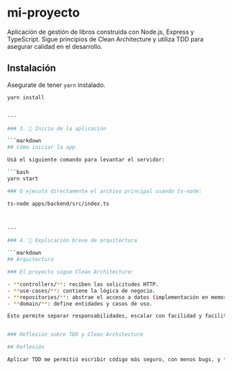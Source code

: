 # mi-proyecto

Aplicación de gestión de libros construida con Node.js, Express y TypeScript. Sigue principios de Clean Architecture y utiliza TDD para asegurar calidad en el desarrollo.

## Instalación

Asegurate de tener `yarn` instalado.

```bash
yarn install


---

### 3. 🚀 Inicio de la aplicación

```markdown
## Cómo iniciar la app

Usá el siguiente comando para levantar el servidor:

```bash
yarn start

### O ejecutá directamente el archivo principal usando ts-node:

ts-node apps/backend/src/index.ts



---

### 4. 🧱 Explicación breve de arquitectura

```markdown
## Arquitectura

### El proyecto sigue Clean Architecture:

- **controllers/**: reciben las solicitudes HTTP.
- **use-cases/**: contiene la lógica de negocio.
- **repositories/**: abstrae el acceso a datos (implementación en memoria).
- **domain/**: define entidades y casos de uso.

Esto permite separar responsabilidades, escalar con facilidad y facilitar tests.


### Reflexión sobre TDD y Clean Architecture

## Reflexión

Aplicar TDD me permitió escribir código más seguro, con menos bugs, y tomar decisiones de diseño más pensadas. Clean Architecture me ayudó a separar responsabilidades y pensar desde el dominio hacia afuera. Fue desafiante al principio, pero ahora el código se siente mucho más mantenible.
